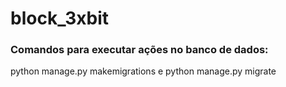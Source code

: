 # block_3xbit

### Comandos para executar ações no banco de dados:
python manage.py makemigrations e
 python manage.py migrate